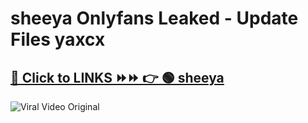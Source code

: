 
 # sheeya Onlyfans Leaked - Update Files yaxcx

## <h2><a href="https://clipsfans.com/sheeya&ref=git">🔗 Click to LINKS ⏩⏩ 👉 🟢 sheeya </a></h2>

<a href="https://clipsfans.com/sheeya&ref=git" rel="nofollow" data-target="animated-image.originalLink"><img src="https://i.ibb.co.com/xMMVF88/686577567.gif" alt="Viral Video Original" style="max-width: 100%; display: inline-block;" data-target="animated-image.originalImage"></a>

